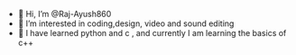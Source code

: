 - 👋 Hi, I’m @Raj-Ayush860
- 👀 I’m interested in coding,design, video and sound editing
- 🌱 I have learned python and c , and currently I am learning the basics of c++

<!---
Raj-Ayush860/Raj-Ayush860 is a ✨ special ✨ repository because its `README.md` (this file) appears on your GitHub profile.
You can click the Preview link to take a look at your changes.
--->

